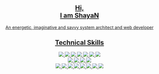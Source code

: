 <a href="#">
  <h2 align="center">Hi, <br>I am ShayaN</h2>
  <p align="center">An energetic, imaginative and savvy system architect and web developer</p>
</a>

<a href="#">
  <h2 align="center">Technical Skills</h2>
  <div align="center">
    <img src="https://img.shields.io/static/v1?label=&style=for-the-badge&message=TYPESCRIPT&color=457B9D"/>
    <img src="https://img.shields.io/static/v1?label=&style=for-the-badge&message=JAVASCRIPT&color=FFD166"/>
    <img src="https://img.shields.io/static/v1?label=&style=for-the-badge&message=PYTHON&color=90A959"/>
    <img src="https://img.shields.io/static/v1?label=&style=for-the-badge&message=PHP&color=8892BF"/>
    <img src="https://img.shields.io/static/v1?label=&style=for-the-badge&message=C/C%2B%2B&color=F1FAEE"/>
    <img src="https://img.shields.io/static/v1?label=&style=for-the-badge&message=C%23&color=1D3557"/>
    <img src="https://img.shields.io/static/v1?label=&style=for-the-badge&message=SQL&color=F4989C"/>
  </div>
  
  <div align="center">
    <img src="https://img.shields.io/static/v1?label=&style=for-the-badge&message=MySQL&color=BD591A"/>
    <img src="https://img.shields.io/static/v1?label=&style=for-the-badge&message=MongoDB&color=8FDC97"/>
    <img src="https://img.shields.io/static/v1?label=&style=for-the-badge&message=PostgreQSL&color=336690"/>
    <img src="https://img.shields.io/static/v1?label=&style=for-the-badge&message=REDIS&color=710707"/>
  </div>
  
    
  <div align="center">
    <img src="https://img.shields.io/static/v1?label=&style=for-the-badge&message=React%20in%20NEXT.JS&color=0070F3"/>
    <img src="https://img.shields.io/static/v1?label=&style=for-the-badge&message=Vue3%20in%20NUXT.JS&color=4DE7A8"/>
    <img src="https://img.shields.io/static/v1?label=&style=for-the-badge&message=LARAVEL%E2%9D%A4%EF%B8%8F&color=F9322C"/>
    <img src="https://img.shields.io/static/v1?label=&style=for-the-badge&message=REACT-NATIVE&color=61DAFB"/>
    <img src="https://img.shields.io/static/v1?label=&style=for-the-badge&message=EXPRES.JS&color=DACC3E"/>
    <img src="https://img.shields.io/static/v1?label=&style=for-the-badge&message=ADONIS.JS&color=5A45FF"/>
    <img src="https://img.shields.io/static/v1?label=&style=for-the-badge&message=DJANGO&color=51BE95"/>
    <img src="https://img.shields.io/static/v1?label=&style=for-the-badge&message=NEST.JS&color=DDEBE9"/>
  </div>
    
</a>

